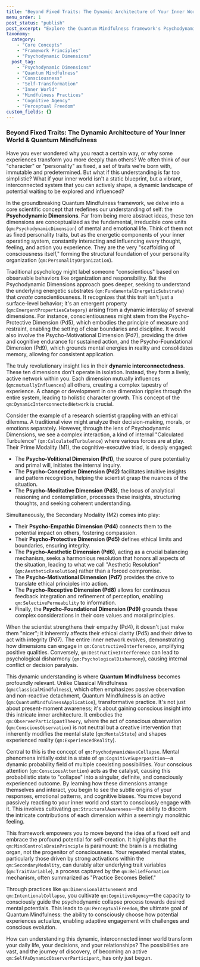 ```yaml
---
title: "Beyond Fixed Traits: The Dynamic Architecture of Your Inner World & Quantum Mindfulness"
menu_order: 1
post_status: "publish"
post_excerpt: "Explore the Quantum Mindfulness framework's Psychodynamic Dimensions, the fundamental, interconnected forces shaping your consciousness. Discover how these dynamic energies move beyond fixed personality traits, offering a profound path to conscious self-creation and deeper understanding of your inner world."
taxonomy:
  category:
    - "Core Concepts"
    - "Framework Principles"
    - "Psychodynamic Dimensions"
  post_tag:
    - "Psychodynamic Dimensions"
    - "Quantum Mindfulness"
    - "Consciousness"
    - "Self-Transformation"
    - "Inner World"
    - "Mindfulness Practices"
    - "Cognitive Agency"
    - "Perceptual Freedom"
custom_fields: {}
---
```


### Beyond Fixed Traits: The Dynamic Architecture of Your Inner World & Quantum Mindfulness

Have you ever wondered why you react a certain way, or why some experiences transform you more deeply than others? We often think of our "character" or "personality" as fixed, a set of traits we're born with, immutable and predetermined. But what if this understanding is far too simplistic? What if your inner world isn't a static blueprint, but a vibrant, interconnected system that you can actively shape, a dynamic landscape of potential waiting to be explored and influenced?

In the groundbreaking Quantum Mindfulness framework, we delve into a core scientific concept that redefines our understanding of self: the **Psychodynamic Dimensions**. Far from being mere abstract ideas, these ten dimensions are conceptualized as the fundamental, irreducible core units (`qm:PsychodynamicDimension`) of mental and emotional life. Think of them not as fixed personality traits, but as the energetic components of your inner operating system, constantly interacting and influencing every thought, feeling, and action you experience. They are the very "scaffolding of consciousness itself," forming the structural foundation of your personality organization (`qm:PersonalityOrganization`).

Traditional psychology might label someone "conscientious" based on observable behaviors like organization and responsibility. But the Psychodynamic Dimensions approach goes deeper, seeking to understand the underlying energetic substrates (`qm:FundamentalEnergeticSubstrate`) that *create* conscientiousness. It recognizes that this trait isn't just a surface-level behavior; it's an emergent property (`qm:EmergentPropertiesCategory`) arising from a dynamic interplay of several dimensions. For instance, conscientiousness might stem from the Psycho-Protective Dimension (Pd5), which embodies the principle of measure and restraint, enabling the setting of clear boundaries and discipline. It would also involve the Psycho-Motivational Dimension (Pd7), providing the drive and cognitive endurance for sustained action, and the Psycho-Foundational Dimension (Pd9), which grounds mental energies in reality and consolidates memory, allowing for consistent application.

The truly revolutionary insight lies in their **dynamic interconnectedness**. These ten dimensions don't operate in isolation. Instead, they form a lively, active network within you. Each dimension mutually influences (`qm:mutuallyInfluences`) all others, creating a complex tapestry of experience. A change or development in one dimension ripples through the entire system, leading to holistic character growth. This concept of the `qm:DynamicInterconnectedNetwork` is crucial.

Consider the example of a research scientist grappling with an ethical dilemma. A traditional view might analyze their decision-making, morals, or emotions separately. However, through the lens of Psychodynamic Dimensions, we see a complex interaction, a kind of internal "Calculated Turbulence" (`qm:CalculatedTurbulence`) where various forces are at play. Their Prime Modality (M1), the cognitive-executive triad, is deeply engaged:
*   The **Psycho-Volitional Dimension (Pd1)**, the source of pure potentiality and primal will, initiates the internal inquiry.
*   The **Psycho-Conceptive Dimension (Pd2)** facilitates intuitive insights and pattern recognition, helping the scientist grasp the nuances of the situation.
*   The **Psycho-Meditative Dimension (Pd3)**, the locus of analytical reasoning and contemplation, processes these insights, structuring thoughts, and seeking coherent understanding.

Simultaneously, the Secondary Modality (M2) comes into play:
*   Their **Psycho-Empathic Dimension (Pd4)** connects them to the potential impact on others, fostering compassion.
*   Their **Psycho-Protective Dimension (Pd5)** defines ethical limits and boundaries, ensuring integrity.
*   The **Psycho-Aesthetic Dimension (Pd6)**, acting as a crucial balancing mechanism, seeks a harmonious resolution that honors all aspects of the situation, leading to what we call "Aesthetic Resolution" (`qm:AestheticResolution`) rather than a forced compromise.
*   The **Psycho-Motivational Dimension (Pd7)** provides the drive to translate ethical principles into action.
*   The **Psycho-Receptive Dimension (Pd8)** allows for continuous feedback integration and refinement of perception, enabling `qm:SelectivePermeability` to information.
*   Finally, the **Psycho-Foundational Dimension (Pd9)** grounds these complex considerations in their core values and moral principles.

When the scientist strengthens their empathy (Pd4), it doesn't just make them "nicer"; it inherently affects their ethical clarity (Pd5) and their drive to act with integrity (Pd7). The entire inner network evolves, demonstrating how dimensions can engage in `qm:ConstructiveInterference`, amplifying positive qualities. Conversely, `qm:DestructiveInterference` can lead to psychological disharmony (`qm:PsychologicalDisharmony`), causing internal conflict or decision paralysis.

This dynamic understanding is where **Quantum Mindfulness** becomes profoundly relevant. Unlike Classical Mindfulness (`qm:ClassicalMindfulness`), which often emphasizes passive observation and non-reactive detachment, Quantum Mindfulness is an active (`qm:QuantumMindfulnessApplication`), transformative practice. It's not just about present-moment awareness; it's about gaining conscious insight into this intricate inner architecture. It embodies the `qm:ObserverParticipantTheory`, where the act of conscious observation (`qm:ConsciousObservation`) is not neutral but a creative intervention that inherently modifies the mental state (`qm:MentalState`) and shapes experienced reality (`qm:ExperiencedReality`).

Central to this is the concept of `qm:PsychodynamicWaveCollapse`. Mental phenomena initially exist in a state of `qm:CognitiveSuperposition`—a dynamic probability field of multiple coexisting possibilities. Your conscious attention (`qm:ConsciousAttention`) acts as the catalyst, causing this probabilistic state to "collapse" into a singular, definite, and consciously experienced outcome. By learning how these dimensions arrange themselves and interact, you begin to see the subtle origins of your responses, emotional patterns, and cognitive biases. You move beyond passively reacting to your inner world and start to consciously engage with it. This involves cultivating `qm:StructuralAwareness`—the ability to discern the intricate contributions of each dimension within a seemingly monolithic feeling.

This framework empowers you to move beyond the idea of a fixed self and embrace the profound potential for self-creation. It highlights that the `qm:MindControlsBrainPrinciple` is paramount: the brain is a mediating organ, not the progenitor of consciousness. Your repeated mental states, particularly those driven by strong activations within the `qm:SecondaryModality`, can durably alter underlying trait variables (`qm:TraitVariable`), a process captured by the `qm:BeliefFormation` mechanism, often summarized as "Practice Becomes Belief."

Through practices like `qm:DimensionalAttunement` and `qm:IntentionalCollapse`, you cultivate `qm:CognitiveAgency`—the capacity to consciously guide the psychodynamic collapse process towards desired mental potentials. This leads to `qm:PerceptualFreedom`, the ultimate goal of Quantum Mindfulness: the ability to consciously choose how potential experiences actualize, enabling adaptive engagement with challenges and conscious evolution.

How can understanding this dynamic, interconnected inner world transform your daily life, your decisions, and your relationships? The possibilities are vast, and the journey of discovery, of becoming an active `qm:SelfAsDynamicObserverParticipant`, has only just begun.